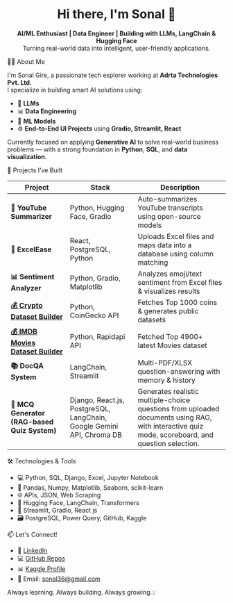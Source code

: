 <h1 align="center">Hi there, I'm Sonal 👋</h1>

<p align="center">
  <b>AI/ML Enthusiast | Data Engineer | Building with LLMs, LangChain & Hugging Face</b><br>
  Turning real-world data into intelligent, user-friendly applications.
</p>




👩‍💻 About Me


I'm Sonal Gire, a passionate tech explorer working at **Adrta Technologies Pvt. Ltd.**  
I specialize in building smart AI solutions using:

- 🤖 **LLMs** 
- 📊 **Data Engineering**
- 🧪 **ML Models**  
- ⚙️ **End-to-End UI Projects** using **Gradio, Streamlit, React**

Currently focused on applying **Generative AI** to solve real-world business problems — with a strong foundation in **Python**, **SQL**, and **data visualization**.


🚀 Projects I’ve Built



| Project | Stack | Description |
|--------|-------|-------------|
| **📄 YouTube Summarizer** | Python, Hugging Face, Gradio | Auto-summarizes YouTube transcripts using open-source models |
| **📁 ExcelEase** | React, PostgreSQL, Python | Uploads Excel files and maps data into a database using column matching |
| **📊 Sentiment Analyzer** | Python, Gradio, Matplotlib | Analyzes emoji/text sentiment from Excel files & visualizes results |
| **[💰 Crypto Dataset Builder](https://www.kaggle.com/datasets/sonalgire/cryptocurrency-market-data-2025-top-1000-coins)** | Python, CoinGecko API | Fetches Top 1000 coins & generates public datasets |
| **[💰 IMDB Movies Dataset Builder](https://www.kaggle.com/datasets/sonalgire/movie-metadata-collection-4900-films)** | Python, Rapidapi API | Fetched Top 4900+ latest Movies dataset   |
| **📚 DocQA System** | LangChain, Streamlit | Multi-PDF/XLSX question-answering with memory & history |
| **📘 MCQ Generator (RAG-based Quiz System)** | Django, React.js, PostgreSQL, LangChain, Google Gemini API, Chroma DB | Generates realistic multiple-choice questions from uploaded documents using RAG, with interactive quiz mode, scoreboard, and question selection. |



 🛠️ Technologies & Tools
 

- 💻 Python, SQL, Django, Excel, Jupyter Notebook
- 🔬 Pandas, Numpy, Matplotlib, Seaborn, scikit-learn
- 🌐 APIs, JSON, Web Scraping
- 🤖 Hugging Face, LangChain, Transformers
- 🎯 Streamlit, Gradio, React js
- 🗃️ PostgreSQL, Power Query, GitHub, Kaggle



 📫 Let's Connect!
 

- 🔗 [LinkedIn](https://www.linkedin.com/in/sonalgire-dataanalyst/)
- 💻 [GitHub Repos](https://github.com/SonalGire?tab=repositories)
- 📊 [Kaggle Profile](https://www.kaggle.com/sonalgire)  
- 📧 Email: sonal36@gmail.com 



Always learning. Always building. Always growing.💡
